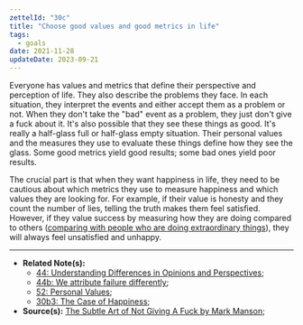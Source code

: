 ```yaml
---
zettelId: "30c"
title: "Choose good values and good metrics in life"
tags:
  - goals
date: 2021-11-28
updateDate: 2023-09-21
---
```


Everyone has values and metrics that define their perspective and perception of life. They also describe the problems they face. In each situation, they interpret the events and either accept them as a problem or not. When they don't take the "bad" event as a problem, they just don't give a fuck about it. It's also possible that they see these things as good. It's really a half-glass full or half-glass empty situation. Their personal values and the measures they use to evaluate these things define how they see the glass. Some good metrics yield good results; some bad ones yield poor results.

The crucial part is that when they want happiness in life, they need to be cautious about which metrics they use to measure happiness and which values they are looking for. For example, if their value is honesty and they count the number of lies, telling the truth makes them feel satisfied. However, if they value success by measuring how they are doing compared to others ([comparing with people who are doing extraordinary things](/notes/30b3/)), they will always feel unsatisfied and unhappy.

---

- **Related Note(s):**
  - [44: Understanding Differences in Opinions and Perspectives](/notes/44/);
  - [44b: We attribute failure differently](/notes/44b/);
  - [52: Personal Values](/notes/52/);
  - [30b3: The Case of Happiness](/notes/30b3/);
- **Source(s):** [The Subtle Art of Not Giving A Fuck by Mark Manson](/books/the-subtle-art-of-not-giving-a-fuck-by-mark-manson-book-summary-review-and-notes/);
